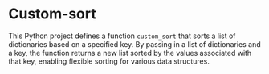 # Custom-sort
This Python project defines a function `custom_sort` that sorts a list of dictionaries based on a specified key. By passing in a list of dictionaries and a key, the function returns a new list sorted by the values associated with that key, enabling flexible sorting for various data structures.
